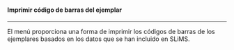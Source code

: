 #### Imprimir código de barras del ejemplar
<hr>
El menú proporciona una forma de imprimir los códigos de barras de los ejemplares basados en los datos que se han incluido en SLiMS.

